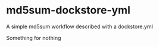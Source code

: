 # md5sum-dockstore-yml
A simple md5sum workflow described with a dockstore.yml

Something for nothing

